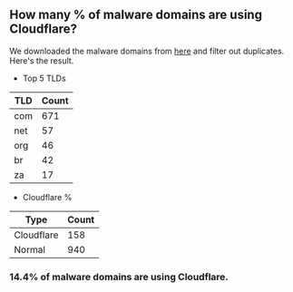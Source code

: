 ## How many % of malware domains are using Cloudflare?


We downloaded the malware domains from [here](https://urlhaus.abuse.ch) and filter out duplicates.
Here's the result.


[//]: # (start replacement)


- Top 5 TLDs

| TLD | Count |
| --- | --- |
| com | 671 |
| net | 57 |
| org | 46 |
| br | 42 |
| za | 17 |


- Cloudflare %

| Type | Count |
| --- | --- |
| Cloudflare | 158 |
| Normal | 940 |


### 14.4% of malware domains are using Cloudflare.